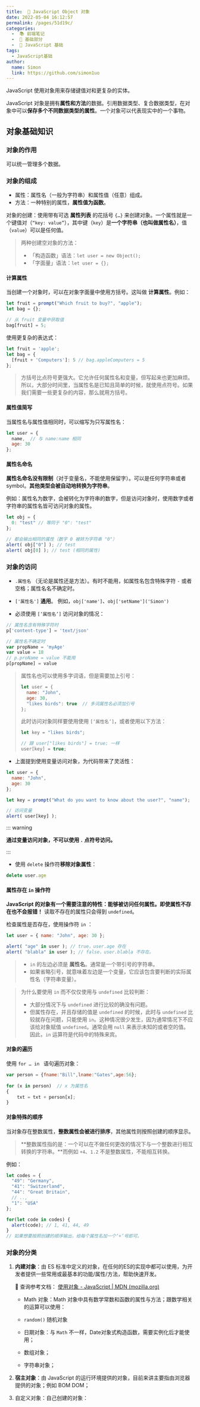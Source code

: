 ```yaml
---
title:  🔐 JavaScript Object 对象
date: 2022-05-04 16:12:57
permalink: /pages/51d19c/
categories:
  -  📚 前端笔记
  -  🚶 基础部分
  -  🚶 JavaScript 基础
tags:
  - JavaScript基础
author: 
  name: Simon
  link: https://github.com/simon1uo
---
```

JavaScript 使用对象用来存储键值对和更复杂的实体。

JavaScript 对象是拥有**属性和方法**的数据。引用数据类型、复合数据类型，在对象中可以**保存多个不同数据类型的属性**。一个对象可以代表现实中的一个事物。



## 对象基础知识

### 对象的作用

可以统一管理多个数据。

### 对象的组成

+ 属性：属性名（一般为字符串）和属性值（任意）组成。
+ 方法：一种特别的属性，**属性值为函数**。

对象的创建：使用带有可选 **属性列表** 的花括号 `{…}` 来创建对象。一个属性就是一个键值对（`“key: value”`），其中键（`key`）是**一个字符串（也叫做属性名）**，值（`value`）可以是任何值。

> 两种创建空对象的方法：
>
> + 「构造函数」语法：`let user = new Object();`
> + 「字面量」语法：`let user = {}; `

#### 计算属性

当创建一个对象时，可以在对象字面量中使用方括号。这叫做 **计算属性**。例如：
```js
let fruit = prompt("Which fruit to buy?", "apple");
let bag = {};

// 从 fruit 变量中获取值
bag[fruit] = 5;
```

使用更复杂的表达式：

```js
let fruit = 'apple';
let bag = {
  [fruit + 'Computers']: 5 // bag.appleComputers = 5
};
```

>  方括号比点符号更强大。它允许任何属性名和变量，但写起来也更加麻烦。所以，大部分时间里，当属性名是已知且简单的时候，就使用点符号。如果我们需要一些更复杂的内容，那么就用方括号。



#### 属性值简写

当属性名与属性值相同时，可以缩写为只写属性名：

```js
let user = {
  name,  // 与 name:name 相同
  age: 30
};
```



#### 属性名命名

**属性名命名没有限制**（对于变量名，不能使用保留字）。可以是任何字符串或者 symbol。**其他类型会被自动地转换为字符串**。

例如：属性名为数字，会被转化为字符串的数字，但是访问对象时，使用数字或者字符串的属性名皆可访问对象的属性。
```js
let obj = {
  0: "test" // 等同于 "0": "test"
};

// 都会输出相同的属性（数字 0 被转为字符串 "0"）
alert( obj["0"] ); // test
alert( obj[0] ); // test (相同的属性)
```







### 对象的访问

+ `.属性名` （无论是属性还是方法）。有时不能用，如属性名包含特殊字符 `-` 或者空格；属性名名不确定时。
+ `['属性名']` **通用**。 例如，`obj['name']`、`obj['setName']('Simon')`



+ 必须使用 `[‘属性名’]` 访问对象的情况：

```js
// 属性名含有特殊字符时
p['content-type'] = 'text/json'

// 属性名不确定时
var propName = 'myAge'
var value = 18
// p.proName = value 不能用
p[propName] = value
```

> 属性名也可以使用多字词语，但是需要加上引号：
>
> ```js
> let user = {
>   name: "John",
>   age: 30,
>   "likes birds": true  // 多词属性名必须加引号
> };
> ```
>
> 此时访问对象同样要使用使用 `[‘属性名’]`，或者使用以下方法：
> ```js
> let key = "likes birds";
> 
> // 跟 user["likes birds"] = true; 一样
> user[key] = true;
> ```



+ 上面提到使用变量访问对象，为代码带来了灵活性：

```js
let user = {
  name: "John",
  age: 30
};

let key = prompt("What do you want to know about the user?", "name");

// 访问变量
alert( user[key] ); 
```

::: warning

**通过变量访问对象，不可以使用 `.` 点符号访问。**

:::



+ 使用 `delete` 操作符**移除对象属性**：

```js
delete user.age
```



#### 属性存在 `in` 操作符

**JavaScript 的对象有一个需要注意的特性：能够被访问任何属性。即使属性不存在也不会报错！** 读取不存在的属性只会得到 `undefined`。

检查属性是否存在，使用操作符 `in` ：

```js
let user = { name: "John", age: 30 };

alert( "age" in user ); // true，user.age 存在
alert( "blabla" in user ); // false，user.blabla 不存在。
```

> + `in` 的左边必须是 **属性名**。通常是一个带引号的字符串。
> + 如果省略引号，就意味着左边是一个变量，它应该包含要判断的实际属性名（字符串变量）。



> 为什么要使用 `in` 而不仅仅使用与 `undefined` 比较判断：
>
> + 大部分情况下与 `undefined` 进行比较的确没有问题。
> + 但属性存在，并且存储的值是 `undefined` 的时候，此时与 `undefined` 比较就存在问题，只能使用 `in`。这种情况很少发生，因为通常情况下不应该给对象赋值 `undefined`。通常会用 `null` 来表示未知的或者空的值。因此，`in` 运算符是代码中的特殊来宾。



#### 对象的遍历

使用 `for … in ` 语句遍历对象：

```js
var person = {fname:"Bill",lname:"Gates",age:56}; 
 
for (x in person)  // x 为属性名
{
    txt = txt + person[x];
}
```



#### 对象特殊的顺序

当对象存在整数属性，**整数属性会被进行排序**，其他属性则按照创建的顺序显示。

> **整数属性指的是：一个可以在不做任何更改的情况下与一个整数进行相互转换的字符串。**而例如 `+4`、`1.2` 不是整数属性，不能相互转换。

例如：

```js
let codes = {
  "49": "Germany",
  "41": "Switzerland",
  "44": "Great Britain",
  // ..,
  "1": "USA"
};

for(let code in codes) {
  alert(code); // 1, 41, 44, 49
}
// 如果想要按照创建的顺序输出，给每个属性名加一个‘+’号即可。
```





### 对象的分类

1. **内建对象**：由 ES 标准中定义的对象，在任何的ES的实现中都可以使用，为开发者提供一些常用或最基本的功能/属性/方法，帮助快速开发。

   📁 查询参考文档： [使用对象 - JavaScript | MDN (mozilla.org)](https://developer.mozilla.org/zh-CN/docs/Web/JavaScript/Guide/Working_with_Objects)

   + Math 对象：Math 对象中具有数学常数和函数的属性与方法；跟数学相关的运算可以使用：

   + `random()` 随机对象

   + 日期对象：与 `Math` 不一样，Date对象式构造函数，需要实例化后才能使用；

   + 数组对象；

   + 字符串对象；

2. **宿主对象**：由 JavaScript 的运行环境提供的对象，目前来讲主要指由浏览器提供的对象；例如 BOM DOM；

3. 自定义对象：自己创建的对象：  








